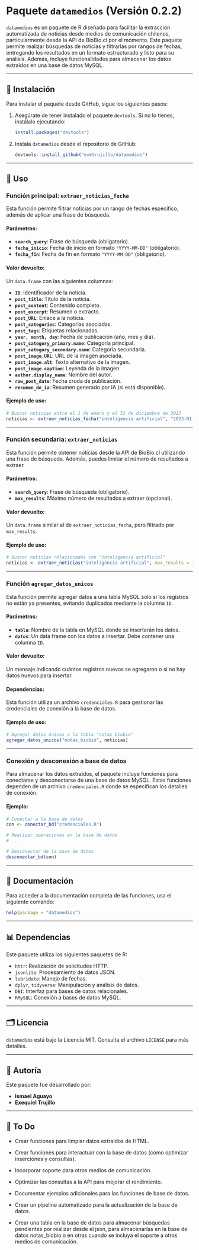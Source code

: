 # Paquete `datamedios` (Versión 0.2.2)

`datamedios` es un paquete de R diseñado para facilitar la extracción automatizada de noticias desde medios de comunicación chilenos, particularmente desde la API de BíoBío.cl por el momento. Este paquete permite realizar búsquedas de noticias y filtrarlas por rangos de fechas, entregando los resultados en un formato estructurado y listo para su análisis. Además, incluye funcionalidades para almacenar los datos extraídos en una base de datos MySQL.

------------------------------------------------------------------------

## 🔧 Instalación

Para instalar el paquete desde GitHub, sigue los siguientes pasos:

1.  Asegúrate de tener instalado el paquete `devtools`. Si no lo tienes, instálalo ejecutando:

    ``` r
    install.packages("devtools")
    ```

2.  Instala `datamedios` desde el repositorio de GitHub:

    ``` r
    devtools::install_github("exetrujillo/datamedios")
    ```

------------------------------------------------------------------------

## 🔄 Uso

### Función principal: `extraer_noticias_fecha`

Esta función permite filtrar noticias por un rango de fechas específico, además de aplicar una frase de búsqueda.

#### **Parámetros:**

-   **`search_query`**: Frase de búsqueda (obligatorio).
-   **`fecha_inicio`**: Fecha de inicio en formato `"YYYY-MM-DD"` (obligatorio).
-   **`fecha_fin`**: Fecha de fin en formato `"YYYY-MM-DD"` (obligatorio).

#### **Valor devuelto:**

Un `data.frame` con las siguientes columnas:

-   **`ID`**: Identificador de la noticia.
-   **`post_title`**: Título de la noticia.
-   **`post_content`**: Contenido completo.
-   **`post_excerpt`**: Resumen o extracto.
-   **`post_URL`**: Enlace a la noticia.
-   **`post_categories`**: Categorías asociadas.
-   **`post_tags`**: Etiquetas relacionadas.
-   **`year, month, day`**: Fecha de publicación (año, mes y día).
-   **`post_category_primary.name`**: Categoría principal.
-   **`post_category_secondary.name`**: Categoría secundaria.
-   **`post_image.URL`**: URL de la imagen asociada.
-   **`post_image.alt`**: Texto alternativo de la imagen.
-   **`post_image.caption`**: Leyenda de la imagen.
-   **`author.display_name`**: Nombre del autor.
-   **`raw_post_date`**: Fecha cruda de publicación.
-   **`resumen_de_ia`**: Resumen generado por IA (si está disponible).

#### **Ejemplo de uso:**

``` r
# Buscar noticias entre el 1 de enero y el 31 de diciembre de 2023
noticias <- extraer_noticias_fecha("inteligencia artificial", "2023-01-01", "2023-12-31")
```

------------------------------------------------------------------------

### Función secundaria: `extraer_noticias`

Esta función permite obtener noticias desde la API de BíoBío.cl utilizando una frase de búsqueda. Además, puedes limitar el número de resultados a extraer.

#### **Parámetros:**

-   **`search_query`**: Frase de búsqueda (obligatorio).
-   **`max_results`**: Máximo número de resultados a extraer (opcional).

#### **Valor devuelto:**

Un `data.frame` similar al de `extraer_noticias_fecha`, pero filtrado por `max_results`.

#### **Ejemplo de uso:**

``` r
# Buscar noticias relacionadas con "inteligencia artificial"
noticias <- extraer_noticias("inteligencia artificial", max_results = 100)
```

------------------------------------------------------------------------

### Función `agregar_datos_unicos`

Esta función permite agregar datos a una tabla MySQL solo si los registros no están ya presentes, evitando duplicados mediante la columna `ID`.

#### **Parámetros:**

-   **`tabla`**: Nombre de la tabla en MySQL donde se insertarán los datos.
-   **`datos`**: Un data frame con los datos a insertar. Debe contener una columna `ID`.

#### **Valor devuelto:**

Un mensaje indicando cuántos registros nuevos se agregaron o si no hay datos nuevos para insertar.

#### **Dependencias:**

Esta función utiliza un archivo `credenciales.R` para gestionar las credenciales de conexión a la base de datos.

#### **Ejemplo de uso:**

``` r
# Agregar datos únicos a la tabla "notas_biobio"
agregar_datos_unicos("notas_biobio", noticias)
```

------------------------------------------------------------------------

### Conexión y desconexión a base de datos

Para almacenar los datos extraídos, el paquete incluye funciones para conectarse y desconectarse de una base de datos MySQL. Estas funciones dependen de un archivo `credenciales.R` donde se especifican los detalles de conexión.

#### **Ejemplo:**

``` r
# Conectar a la base de datos
con <- conectar_bd("credenciales.R")

# Realizar operaciones en la base de datos
# ...

# Desconectar de la base de datos
desconectar_bd(con)
```

------------------------------------------------------------------------

## 🔖 Documentación

Para acceder a la documentación completa de las funciones, usa el siguiente comando:

``` r
help(package = "datamedios")
```

------------------------------------------------------------------------

## 📊 Dependencias

Este paquete utiliza los siguientes paquetes de R:

-   `httr`: Realización de solicitudes HTTP.
-   `jsonlite`: Procesamiento de datos JSON.
-   `lubridate`: Manejo de fechas.
-   `dplyr`, `tidyverse`: Manipulación y análisis de datos.
-   `DBI`: Interfaz para bases de datos relacionales.
-   `RMySQL`: Conexión a bases de datos MySQL.

------------------------------------------------------------------------

## 🗂️ Licencia

`datamedios` está bajo la Licencia MIT. Consulta el archivo `LICENSE` para más detalles.

------------------------------------------------------------------------

## 👤 Autoría

Este paquete fue desarrollado por:

-   **Ismael Aguayo**
-   **Exequiel Trujillo**

------------------------------------------------------------------------

## 📝 To Do

-   Crear funciones para limpiar datos extraídos de HTML.

-   Crear funciones para interactuar con la base de datos (como optimizar inserciones y consultas).

-   Incorporar soporte para otros medios de comunicación.

-   Optimizar las consultas a la API para mejorar el rendimiento.

-   Documentar ejemplos adicionales para las funciones de base de datos.

-   Crear un pipeline automatizado para la actualización de la base de datos.

-   Crear una tabla en la base de datos para almacenar búsquedas pendientes por realizar desde el json, para almacenarlas en la base de datos notas_biobio o en otras cuando se incluya el soporte a otros medios de comunicación.
